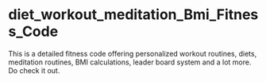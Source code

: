 # diet_workout_meditation_Bmi_Fitness_Code
This is a detailed fitness code offering personalized workout routines, diets, meditation routines, BMI calculations, leader board system and a lot more. Do check it out.
